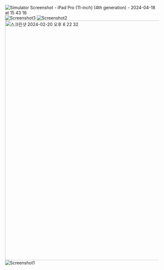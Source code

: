 ![Simulator Screenshot - iPad Pro (11-inch) (4th generation) - 2024-04-18 at 15 43 16](https://github.com/user-attachments/assets/7ca8db1e-7f7c-4e09-870d-dadce95ed3b4)
![Screenshot3](https://github.com/user-attachments/assets/bfae6d7f-6f92-4903-9602-6dd127e5c914)
![Screenshot2](https://github.com/user-attachments/assets/16e130bb-101d-4748-8db2-0e34a1ca6f87)
<img width="784" alt="스크린샷 2024-02-20 오후 6 22 32" src="https://github.com/user-attachments/assets/24505411-24f9-4cd1-91f3-0e60fd74e65f" />
![Screenshot1](https://github.com/user-attachments/assets/2c622105-8e52-4038-b193-035a3482b373)
